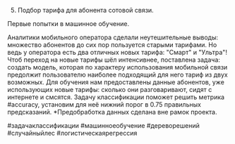 5. Подбор тарифа для абонента сотовой связи.

Первые попытки в машинное обучение.

Аналитики мобильного оператора сделали неутешительные выводы: множество абонентов до сих пор пользуется старыми тарифами. Но ведь у оператора есть два отличных новых тарифа: "Смарт" и "Ультра"! Чтоб переход на новые тарифы шёл интенсивнее, поставлена задача: создать модель, которая по характеру использования мобильной связи предолжит пользователю наиболее подходящий для него тариф из двух возможных. Для обучения нам предоставлены данные абонентов, уже использующих новые тарифы: сколько они разговаривают, сидят с интернете и смсятся.
Задачу классификации поможет решить метрика #accuracy, установим для неё нижний порог в 0.75 правильных предсказаний.
*Предобработка данных сделана вне рамок проекта.

#задачаклассификации #машинноеобучение #дереворешений #случайныйлес #логистическаярегрессия 
